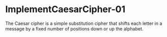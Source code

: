 # ImplementCaesarCipher-01
The Caesar cipher is a simple substitution cipher that shifts each letter in a message by a fixed number of positions down or up the alphabet. 
